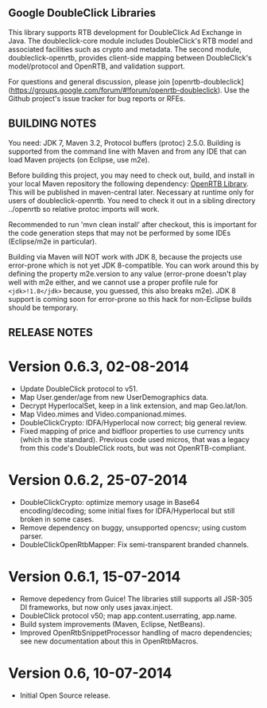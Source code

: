 Google DoubleClick Libraries
----------------------------------------------------------------------

This library supports RTB development for DoubleClick Ad Exchange
in Java. The doubleclick-core module includes DoubleClick's RTB model
and associated facilities such as crypto and metadata.  The second
module, doubleclick-openrtb, provides client-side mapping between
DoubleClick's model/protocol and OpenRTB, and validation support.

For questions and general discussion, please join [openrtb-doubleclick]
(https://groups.google.com/forum/#!forum/openrtb-doubleclick).
Use the Github project's issue tracker for bug reports or RFEs.


BUILDING NOTES
----------------------------------------------------------------------

You need: JDK 7, Maven 3.2, Protocol buffers (protoc) 2.5.0.
Building is supported from the command line with Maven and
from any IDE that can load Maven projects (on Eclipse, use m2e).

Before building this project, you may need to check out, build, and
install in your local Maven repository the following dependency:
[OpenRTB Library][]. This will be published in maven-central later.
Necessary at runtime only for users of doubleclick-openrtb.
You need to check it out in a sibling directory ../openrtb
so relative protoc imports will work.

[OpenRTB Library]: https://github.com/google/openrtb

Recommended to run 'mvn clean install' after checkout, this is
important for the code generation steps that may not be performed
by some IDEs (Eclipse/m2e in particular).

Building via Maven will NOT work with JDK 8, because the projects
use error-prone which is not yet JDK 8-compatible.  You can work
around this by defining the property m2e.version to any value
(error-prone doesn't play well with m2e either, and we cannot use
a proper profile rule for `<jdk>!1.8</jdk>` because, you guessed,
this also breaks m2e). JDK 8 support is coming soon for error-prone
so this hack for non-Eclipse builds should be temporary.


RELEASE NOTES
----------------------------------------------------------------------

# Version 0.6.3, 02-08-2014

* Update DoubleClick protocol to v51.
* Map User.gender/age from new UserDemographics data.
* Decrypt HyperlocalSet, keep in a link extension, and map Geo.lat/lon.
* Map Video.mimes and Video.companionad.mimes.
* DoubleClickCrypto: IDFA/Hyperlocal now correct; big general review.
* Fixed mapping of price and bidfloor properties to use currency units
  (which is the standard). Previous code used micros, that was a legacy
  from this code's DoubleClick roots, but was not OpenRTB-compliant.

# Version 0.6.2, 25-07-2014

* DoubleClickCrypto: optimize memory usage in Base64 encoding/decoding;
  some initial fixes for IDFA/Hyperlocal but still broken in some cases.
* Remove dependency on buggy, unsupported opencsv; using custom parser.
* DoubleClickOpenRtbMapper: Fix semi-transparent branded channels.

# Version 0.6.1, 15-07-2014

* Remove depedency from Guice! The libraries still supports all
  JSR-305 DI frameworks, but now only uses javax.inject.
* DoubleClick protocol v50; map app.content.userrating, app.name.
* Build system improvements (Maven, Eclipse, NetBeans).
* Improved OpenRtbSnippetProcessor handling of macro dependencies;
  see new documentation about this in OpenRtbMacros.

# Version 0.6, 10-07-2014

* Initial Open Source release.
